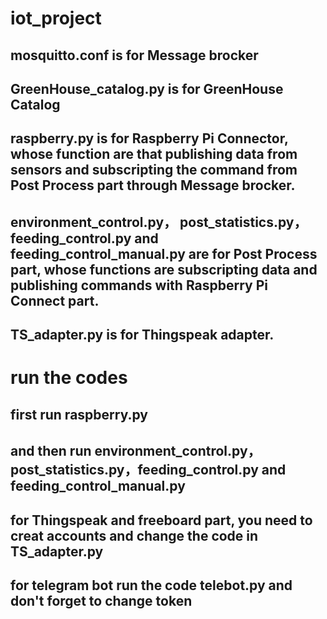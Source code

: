# iot_project
## mosquitto.conf is for Message brocker
## GreenHouse_catalog.py is for GreenHouse Catalog
## raspberry.py is for Raspberry Pi Connector, whose function are that publishing data from sensors and subscripting the command from Post Process part through Message brocker.
## environment_control.py， post_statistics.py，feeding_control.py and feeding_control_manual.py are for Post Process part, whose functions are subscripting data and publishing commands with Raspberry Pi Connect part.
## TS_adapter.py is for Thingspeak adapter.

# run the codes
## first run raspberry.py
## and then run environment_control.py， post_statistics.py，feeding_control.py and feeding_control_manual.py
## for Thingspeak and freeboard part, you need to creat accounts and change the code in TS_adapter.py
## for telegram bot run the code telebot.py and don't forget to change token
